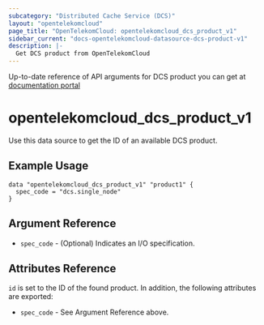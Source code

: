 ```yaml
---
subcategory: "Distributed Cache Service (DCS)"
layout: "opentelekomcloud"
page_title: "OpenTelekomCloud: opentelekomcloud_dcs_product_v1"
sidebar_current: "docs-opentelekomcloud-datasource-dcs-product-v1"
description: |-
  Get DCS product from OpenTelekomCloud
---
```


Up-to-date reference of API arguments for DCS product you can get at
[documentation portal](https://docs.otc.t-systems.com/distributed-cache-service/api-ref/outdated_apis_v1/other_apis/querying_service_specifications.html#dcs-api-0312040)

# opentelekomcloud_dcs_product_v1

Use this data source to get the ID of an available DCS product.

## Example Usage

```hcl
data "opentelekomcloud_dcs_product_v1" "product1" {
  spec_code = "dcs.single_node"
}
```

## Argument Reference

* `spec_code` - (Optional) Indicates an I/O specification.

## Attributes Reference

`id` is set to the ID of the found product. In addition, the following attributes are exported:

* `spec_code` - See Argument Reference above.
